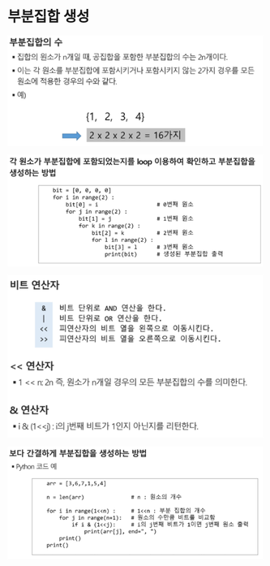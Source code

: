 # 부분집합 생성

![image-20210811101116926](photo/image-20210811101116926.png)

![image-20210811101131909](photo/image-20210811101131909.png)

![image-20210811101212682](photo/image-20210811101212682.png)

![image-20210811101224783](photo/image-20210811101224783.png)

